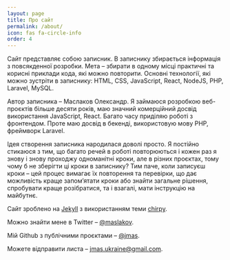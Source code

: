 ```yaml
---
layout: page
title: Про сайт
permalink: /about/
icon: fas fa-circle-info
order: 4
---
```


Сайт представляє собою записник. В записнику збирається інформація з повсякденної розробки.
Мета – збирати в одному місці практичні та корисні приклади кода, які можно повторити. Основні
технології, які можно зустріти в записнику: HTML, CSS, JavaScript, React, NodeJS, PHP, Laravel, MySQL.

Автор записника – Маслаков Олександр. Я займаюся розробкою веб-проєктів більше десяти років, маю значний
комерційний досвід використання JavaScript, React. Багато часу приділяю роботі з фронтендом.
Проте маю досвід в бекенді, використовую мову PHP, фреймворк Laravel.

Ідея створення записника народилася доволі просто. Я постійно стикаюся з тим, що багато речей в роботі
повторюються і кожен раз я знову і знову проходжу одноманітні кроки, але в різних проєктах, тому
чому б не зберігти ці кроки в записнику? Тим паче, коли записуєш кроки – цей процес вимагає їх
повторення та перевірки, що дає можливість краще запомʼятати кроки або знайти загальне рішення,
спробувати краще розібратися, та і взагалі, мати інструкцію на майбутнє.

Сайт зроблено на [Jekyll](https://jekyllrb.com/) з використанням теми [chirpy](https://github.com/cotes2020/chirpy-starter).

Можно знайти мене в Twitter – [@maslakov](https://www.twitter.com/maslakov).

Мій Github з публічними проєктами – [@jmas](https://github.com/jmas).

Можете відправити листа – [jmas.ukraine@gmail.com](mailto:jmas.ukraine@gmail.com).
